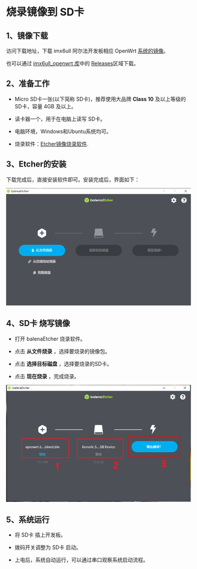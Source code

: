 # 烧录镜像到 SD卡

## 1、镜像下载

访问下载地址，下载 imx6ull 阿尔法开发板相应 OpenWrt [系统的镜像](https://github.com/boxwoodt/imx6ull_openwrt/releases/download/v1.0/openwrt-23.05-snapshot-r0+23781-0844937947-imx-cortexa7-imx6ull-atk-emmc-squashfs-combined.bin)。

也可以通过 [imx6ull_openwrt 库](https://github.com/boxwoodt/imx6ull_openwrt)中的 [Releases](https://github.com/boxwoodt/imx6ull_openwrt/releases)区域下载。

## 2、准备工作

- Micro SD卡一张(以下简称 SD卡)，推荐使用大品牌 **Class 10** 及以上等级的 SD卡，容量 4GB 及以上。

- 读卡器一个，用于在电脑上读写 SD卡。

- 电脑环境，Windows和Ubuntu系统均可。

- 烧录软件：[Etcher镜像烧录软件](https://etcher.balena.io/#download-etcher).

## 3、Etcher的安装

下载完成后，直接安装软件即可。安装完成后，界面如下：

![](./img/balenaEtcher.png)

## 4、SD卡 烧写镜像

- 打开 balenaEtcher 烧录软件。

- 点击 **从文件烧录** ，选择要烧录的镜像包。

- 点击 **选择目标磁盘** ，选择要烧录的SD卡。

- 点击 **现在烧录** ，完成烧录。

![](./img/firmware_burn.png)

## 5、系统运行

- 将 SD卡 插上开发板。

- 拨码开关调整为 SD卡 启动。

- 上电后，系统自动运行，可以通过串口观察系统启动流程。



